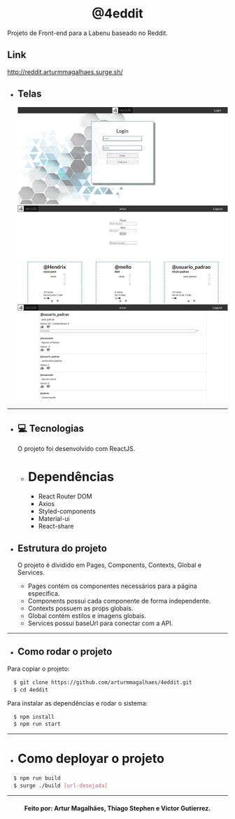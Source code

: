 <h1 align="center">@4eddit</h1>
Projeto de Front-end para a Labenu baseado no Reddit.

  ## Link
  http://reddit.arturmmagalhaes.surge.sh/

- ## Telas
  <img src="./src/Global/4eddit-login.png" />
  <img src="./src/Global/4eddit-feed.png" />
  <img src="./src/Global/4eddit-post.png" />
---
- ## 💻️ Tecnologias
  O projeto foi desenvolvido com ReactJS.

  - # Dependências
    - React Router DOM
    - Axios
    - Styled-components
    - Material-ui
    - React-share
    
- ## Estrutura do projeto

  O projeto é dividido em Pages, Components, Contexts, Global e Services.
    - Pages contém os componentes necessários para a página específica.
    - Components possui cada componente de forma independente.
    - Contexts possuem as props globais.
    - Global contém estilos e imagens globais.
    - Services possui baseUrl para conectar com a API.
---
- ## Como rodar o projeto

Para copiar o projeto:
```bash
  $ git clone https://github.com/arturmmagalhaes/4eddit.git
  $ cd 4eddit
```
Para instalar as dependências e rodar o sistema:
```bash
  $ npm install
  $ npm run start
```
---
- # Como deployar o projeto
```bash
  $ npm run build
  $ surge ./build [url-desejada]
```
---
<h4 align="center">Feito por: Artur Magalhães, Thiago Stephen e Victor Gutierrez.
